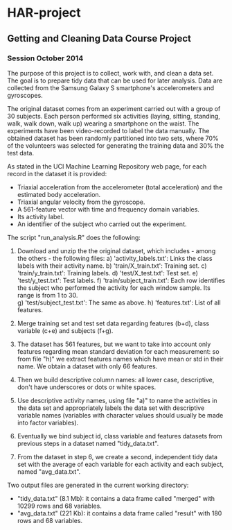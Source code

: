 HAR-project
===========
Getting and Cleaning Data Course Project
----------------------------------------

### Session October 2014

The purpose of this project is to collect, work with, and clean a data set. The goal is to prepare tidy data that can be used for later analysis. Data are collected from the Samsung Galaxy S smartphone's accelerometers and gyroscopes. 

The original dataset comes from an experiment carried out with a group of 30 subjects. Each person performed six activities (laying, sitting, standing, walk, walk down, walk up) wearing a smartphone on the waist. The experiments have been video-recorded to label the data manually.
The obtained dataset has been randomly partitioned into two sets, where 70% of the volunteers was selected for generating the training data and 30% the test data. 

As stated in the UCI Machine Learning Repository web page, for each record in the dataset it is provided:

- Triaxial acceleration from the accelerometer (total acceleration) and the estimated body acceleration.
- Triaxial angular velocity from the gyroscope.
- A 561-feature vector with time and frequency domain variables.
- Its activity label.
- An identifier of the subject who carried out the experiment.

The script "run_analysis.R" does the following:

1. Download and unzip the the original dataset, which includes - among the others - the following files:
a) 'activity_labels.txt': Links the class labels with their activity name.
b) 'train/X_train.txt': Training set.
c) 'train/y_train.txt': Training labels.
d) 'test/X_test.txt': Test set.
e) 'test/y_test.txt': Test labels.
f) 'train/subject_train.txt': Each row identifies the subject who performed the activity for each window sample. Its range is from 1 to 30.  
g) 'test/subject_test.txt': The same as above.
h) 'features.txt': List of all features.

2. Merge training set and test set data regarding features (b+d), class variable (c+e) and subjects (f+g).
3. The dataset has 561 features, but we want to take into account only features regarding mean standard deviation for each measurement: so from file "h)" we extract features names which have mean or std in their name. We obtain a dataset with only 66 features.
4. Then we build descriptive column names: all lower case, descriptive, don't have underscores or dots or white spaces.
5. Use descriptive activity names, using file "a)" to name the activities in the data set and appropriately labels the data set with descriptive variable names (variables with character values should usually be made into factor variables).
6. Eventually we bind subject id, class variable and features datasets from previous steps in a dataset named "tidy_data.txt".
7. From the dataset in step 6, we create a second, independent tidy data set with the average of each variable for each activity and each subject, named "avg_data.txt".


Two output files are generated in the current working directory:
* "tidy_data.txt" (8.1 Mb): it contains a data frame called "merged" with 10299 rows and 68 variables.
* "avg_data.txt" (221 Kb): it contains a data frame called "result" with 180 rows and 68 variables.
